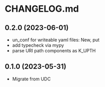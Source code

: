 # CHANGELOG.md

## 0.2.0 (2023-06-01)

- un_conf for writeable yaml files: New, put
- add typecheck via mypy
- parse URI path components as K_UPTH

## 0.1.0 (2023-05-31)

- Migrate from UDC
